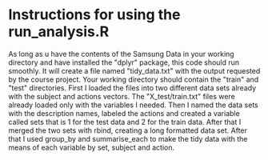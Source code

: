 # Instructions for using the run_analysis.R
As long as u have the contents of the Samsung Data in your working directory and have installed the "dplyr" package, this code should run smoothly. It will create a file named "tidy_data.txt" with the output requested by the course project. Your working directory should contain the "train" and "test" directories.
First I loaded the files into two different data sets already with the subject and actions vectors. The "X_test/train.txt" files were already loaded only with the variables I needed.  Then I named the data sets with the description names, labeled the actions and created a variable called sets that is 1 for the test data and 2 for the train data. After that I merged the two sets with rbind, creating a long formatted data set. After that I used group_by and summarise_each to make the tidy data with the means of each variable by set, subject and action.
